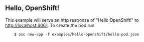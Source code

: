 Hello, OpenShift!
-----------------

This example will serve an http response of "Hello OpenShift!" to [http://localhost:6061](http://localhost:6061).  To create the pod run:

        $ osc new-app -f examples/hello-openshift/hello-pod.json

